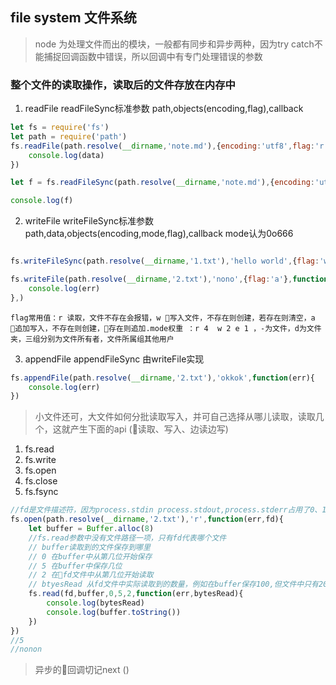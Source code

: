 ## file system 文件系统 
> node 为处理文件而出的模块，一般都有同步和异步两种，因为try catch不能捕捉回调函数中错误，所以回调中有专门处理错误的参数

### 整个文件的读取操作，读取后的文件存放在内存中
1. readFile readFileSync标准参数 path,objects(encoding,flag),callback
```javaScript
let fs = require('fs')
let path = require('path')
fs.readFile(path.resolve(__dirname,'note.md'),{encoding:'utf8',flag:'r'},function(err,data){
    console.log(data)
})

let f = fs.readFileSync(path.resolve(__dirname,'note.md'),{encoding:'utf8',flag:'r'})

console.log(f)

```
2. writeFile writeFileSync标准参数 path,data,objects(encoding,mode,flag),callback  mode认为0o666
```javaScript

fs.writeFileSync(path.resolve(__dirname,'1.txt'),'hello world',{flag:'w'})

fs.writeFile(path.resolve(__dirname,'2.txt'),'nono',{flag:'a'},function(err){
    console.log(err)
},)
```
`flag常用值：r 读取，文件不存在会报错，w 写入文件，不存在则创建，若存在则清空，a 追加写入，不存在则创建，存在则追加.mode权重 ：r 4  w 2 e 1 ，-为文件，d为文件夹，三组分别为文件所有者，文件所属组其他用户`

3. appendFile appendFileSync 由writeFile实现

```javaScript
fs.appendFile(path.resolve(__dirname,'2.txt'),'okkok',function(err){
    console.log(err)
})
```

> 小文件还可，大文件如何分批读取写入，并可自己选择从哪儿读取，读取几个，这就产生下面的api (读取、写入、边读边写)
1. fs.read
2. fs.write
3. fs.open
4. fs.close
5. fs.fsync
```javaScript
//fd是文件描述符，因为process.stdin process.stdout,process.stderr占用了0、1、2,故fd从3开始
fs.open(path.resolve(__dirname,'2.txt'),'r',function(err,fd){
    let buffer = Buffer.alloc(8)
    //fs.read参数中没有文件路径一项，只有fd代表哪个文件
    // buffer读取到的文件保存到哪里
    // 0 在buffer中从第几位开始保存
    // 5 在buffer中保存几位
    // 2 在fd文件中从第几位开始读取
    // btyesRead 从fd文件中实际读取到的数量，例如在buffer保存100,但文件中只有20个，则bytesRead的值为20
    fs.read(fd,buffer,0,5,2,function(err,bytesRead){
        console.log(bytesRead)
        console.log(buffer.toString())
    })
})
//5
//nonon   
```

> 异步的回调切记next ()